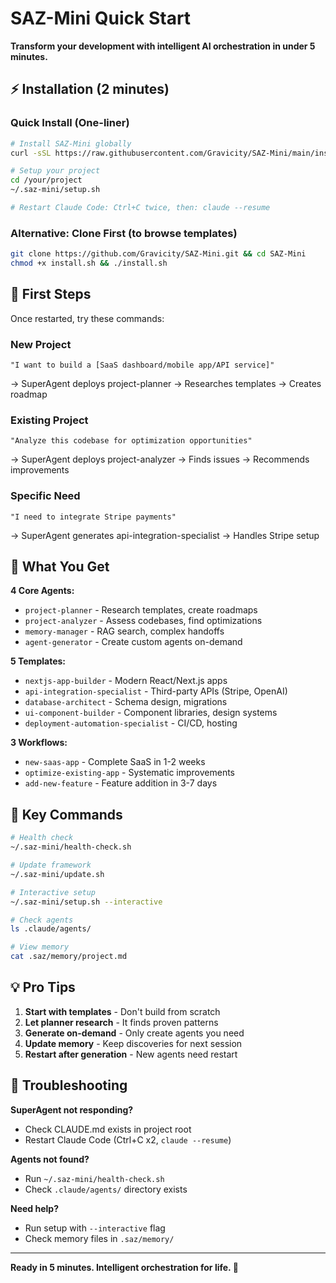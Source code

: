 # SAZ-Mini Quick Start

**Transform your development with intelligent AI orchestration in under 5 minutes.**

## ⚡ Installation (2 minutes)

### Quick Install (One-liner)
```bash
# Install SAZ-Mini globally
curl -sSL https://raw.githubusercontent.com/Gravicity/SAZ-Mini/main/install.sh | bash

# Setup your project  
cd /your/project
~/.saz-mini/setup.sh

# Restart Claude Code: Ctrl+C twice, then: claude --resume
```

### Alternative: Clone First (to browse templates)
```bash
git clone https://github.com/Gravicity/SAZ-Mini.git && cd SAZ-Mini
chmod +x install.sh && ./install.sh
```

## 🚀 First Steps

Once restarted, try these commands:

### New Project
```
"I want to build a [SaaS dashboard/mobile app/API service]"
```
→ SuperAgent deploys project-planner → Researches templates → Creates roadmap

### Existing Project  
```
"Analyze this codebase for optimization opportunities"
```
→ SuperAgent deploys project-analyzer → Finds issues → Recommends improvements

### Specific Need
```
"I need to integrate Stripe payments"
```
→ SuperAgent generates api-integration-specialist → Handles Stripe setup

## 🎯 What You Get

**4 Core Agents:**
- `project-planner` - Research templates, create roadmaps
- `project-analyzer` - Assess codebases, find optimizations
- `memory-manager` - RAG search, complex handoffs
- `agent-generator` - Create custom agents on-demand

**5 Templates:**
- `nextjs-app-builder` - Modern React/Next.js apps
- `api-integration-specialist` - Third-party APIs (Stripe, OpenAI)
- `database-architect` - Schema design, migrations
- `ui-component-builder` - Component libraries, design systems
- `deployment-automation-specialist` - CI/CD, hosting

**3 Workflows:**
- `new-saas-app` - Complete SaaS in 1-2 weeks
- `optimize-existing-app` - Systematic improvements
- `add-new-feature` - Feature addition in 3-7 days

## 🔧 Key Commands

```bash
# Health check
~/.saz-mini/health-check.sh

# Update framework
~/.saz-mini/update.sh

# Interactive setup
~/.saz-mini/setup.sh --interactive

# Check agents
ls .claude/agents/

# View memory
cat .saz/memory/project.md
```

## 💡 Pro Tips

1. **Start with templates** - Don't build from scratch
2. **Let planner research** - It finds proven patterns
3. **Generate on-demand** - Only create agents you need
4. **Update memory** - Keep discoveries for next session
5. **Restart after generation** - New agents need restart

## 🐛 Troubleshooting

**SuperAgent not responding?**
- Check CLAUDE.md exists in project root
- Restart Claude Code (Ctrl+C x2, `claude --resume`)

**Agents not found?**
- Run `~/.saz-mini/health-check.sh`
- Check `.claude/agents/` directory exists

**Need help?**
- Run setup with `--interactive` flag
- Check memory files in `.saz/memory/`

---

**Ready in 5 minutes. Intelligent orchestration for life. 🚀**